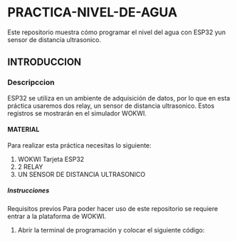 # PRACTICA-NIVEL-DE-AGUA
Este repositorio muestra cómo programar el nivel del agua con ESP32 yun sensor de distancia ultrasonico.
## INTRODUCCION
### Descripccion 
ESP32 se utiliza en un ambiente de adquisición de datos, por lo que en esta práctica usaremos dos relay, un sensor de distancia ultrasonico. Estos registros se mostrarán en el simulador  WOKWI.
#### MATERIAL 
Para realizar esta práctica necesitas lo siguiente:
1. WOKWI Tarjeta ESP32
2. 2 RELAY
3. UN SENSOR DE DISTANCIA ULTRASONICO
##### Instrucciones
Requisitos previos Para poder hacer uso de este repositorio se requiere entrar a la plataforma de WOKWI.

1. Abrir la terminal de programación y colocar el siguiente código:
